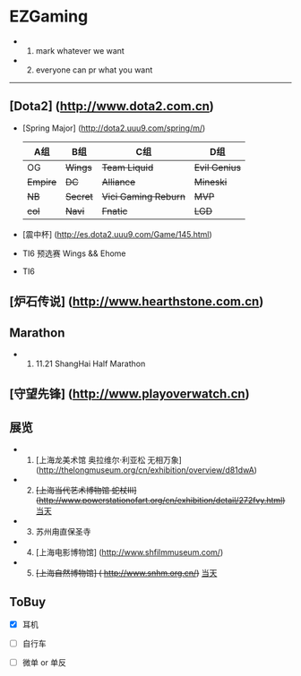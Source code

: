 # EZGaming
  - 1. mark whatever we want
  - 2. everyone can pr what you want

-----------------------------------

## [Dota2] (http://www.dota2.com.cn)
  - [Spring Major] (http://dota2.uuu9.com/spring/m/)
      
      A组 | B组 | C组 | D组
      ---|---|---|---
      OG|~~Wings~~|~~Team Liquid~~|~~Evil Genius~~
      ~~Empire~~|~~DC~~|~~Alliance~~|~~Mineski~~
      ~~NB~~|~~Secret~~|~~Vici Gaming Reburn~~|~~MVP~~
      ~~col~~|~~Navi~~|~~Fnatic~~|~~LGD~~

  - [震中杯] (http://es.dota2.uuu9.com/Game/145.html)
  - TI6 预选赛 Wings && Ehome
  - TI6

## [炉石传说] (http://www.hearthstone.com.cn)

## Marathon
  - 1. 11.21 ShangHai Half Marathon

## [守望先锋] (http://www.playoverwatch.cn)

## 展览
  - 1. [上海龙美术馆 奥拉维尔·利亚松 无相万象] (http://thelongmuseum.org/cn/exhibition/overview/d81dwA)
  - 2. ~~[上海当代艺术博物馆 蛇杖III] (http://www.powerstationofart.org/cn/exhibition/detail/272fvy.html)~~   [当天](https://github.com/TouHenYing/EZGaming/tree/master/%E8%9B%87%E6%9D%96)
  - 3. 苏州甪直保圣寺
  - 4. [上海电影博物馆] (http://www.shfilmmuseum.com/)
  - 5. ~~[上海自然博物馆] ( http://www.snhm.org.cn/)~~ [当天](https://github.com/TouHenYing/EZGaming/tree/master/%E8%87%AA%E7%84%B6%E5%8D%9A%E7%89%A9%E9%A6%86)

## ToBuy
  - [x] 耳机
  - [ ] 自行车
  - [ ] 微单 or 单反


